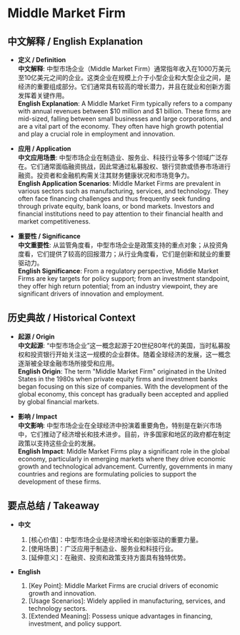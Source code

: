 # Middle Market Firm

## 中文解释 / English Explanation

* **定义 / Definition**  
  **中文解释**: 中型市场企业（Middle Market Firm）通常指年收入在1000万美元至10亿美元之间的企业。这类企业在规模上介于小型企业和大型企业之间，是经济的重要组成部分。它们通常具有较高的增长潜力，并且在就业和创新方面发挥着关键作用。  
  **English Explanation**: A Middle Market Firm typically refers to a company with annual revenues between $10 million and $1 billion. These firms are mid-sized, falling between small businesses and large corporations, and are a vital part of the economy. They often have high growth potential and play a crucial role in employment and innovation.

* **应用 / Application**  
  **中文应用场景**: 中型市场企业在制造业、服务业、科技行业等多个领域广泛存在。它们通常面临融资挑战，因此常通过私募股权、银行贷款或债券市场进行融资。投资者和金融机构需关注其财务健康状况和市场竞争力。  
  **English Application Scenarios**: Middle Market Firms are prevalent in various sectors such as manufacturing, services, and technology. They often face financing challenges and thus frequently seek funding through private equity, bank loans, or bond markets. Investors and financial institutions need to pay attention to their financial health and market competitiveness.

* **重要性 / Significance**  
  **中文重要性**: 从监管角度看，中型市场企业是政策支持的重点对象；从投资角度看，它们提供了较高的回报潜力；从行业角度看，它们是创新和就业的重要驱动力。  
  **English Significance**: From a regulatory perspective, Middle Market Firms are key targets for policy support; from an investment standpoint, they offer high return potential; from an industry viewpoint, they are significant drivers of innovation and employment.

## 历史典故 / Historical Context

* **起源 / Origin**  
  **中文起源**: “中型市场企业”这一概念起源于20世纪80年代的美国，当时私募股权和投资银行开始关注这一规模的企业群体。随着全球经济的发展，这一概念逐渐被全球金融市场所接受和应用。  
  **English Origin**: The term "Middle Market Firm" originated in the United States in the 1980s when private equity firms and investment banks began focusing on this size of companies. With the development of the global economy, this concept has gradually been accepted and applied by global financial markets.

* **影响 / Impact**  
  **中文影响**: 中型市场企业在全球经济中扮演着重要角色，特别是在新兴市场中，它们推动了经济增长和技术进步。目前，许多国家和地区的政府都在制定政策以支持这些企业的发展。  
  **English Impact**: Middle Market Firms play a significant role in the global economy, particularly in emerging markets where they drive economic growth and technological advancement. Currently, governments in many countries and regions are formulating policies to support the development of these firms.

## 要点总结 / Takeaway

* **中文**  
  1. [核心价值]：中型市场企业是经济增长和创新驱动的重要力量。
  2. [使用场景]：广泛应用于制造业、服务业和科技行业。
  3. [延伸意义]：在融资、投资和政策支持方面具有独特优势。

* **English**  
  1. [Key Point]: Middle Market Firms are crucial drivers of economic growth and innovation.
  2. [Usage Scenarios]: Widely applied in manufacturing, services, and technology sectors.
  3. [Extended Meaning]: Possess unique advantages in financing, investment, and policy support.